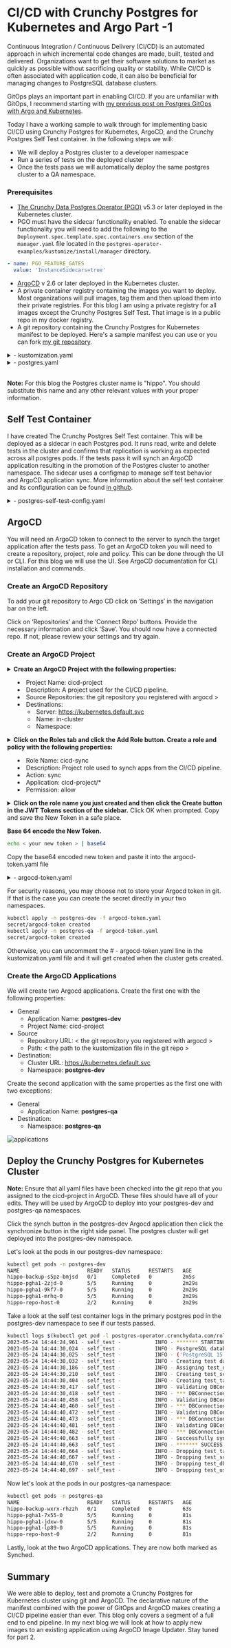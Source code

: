 # CI/CD with Crunchy Postgres for Kubernetes and Argo Part -1

Continuous Integration / Continuous Delivery (CI/CD) is an automated approach in
which incremental code changes are made, built, tested and delivered.
Organizations want to get their software solutions to market as quickly as
possible without sacrificing quality or stability. While CI/CD is often
associated with application code, it can also be beneficial for managing changes
to PostgreSQL database clusters.

GitOps plays an important part in enabling CI/CD. If you are unfamiliar with
GitOps, I recommend starting with
[my previous post on Postgres GitOps with Argo and Kubernetes](https://www.crunchydata.com/blog/postgres-gitops-with-argo-and-kubernetes).

Today I have a working sample to walk through for implementing basic CI/CD using
Crunchy Postgres for Kubernetes, ArgoCD, and the Crunchy Postgres Self Test
container. In the following steps we will:

- We will deploy a Postgres cluster to a developer namespace
- Run a series of tests on the deployed cluster
- Once the tests pass we will automatically deploy the same postgres cluster to
  a QA namespace.

### Prerequisites

- [The Crunchy Data Postgres Operator (PGO)](https://access.crunchydata.com/documentation/postgres-operator/latest/quickstart/)
  v5.3 or later deployed in the Kubernetes cluster.
- PGO must have the sidecar functionality enabled. To enable the sidecar
  functionality you will need to add the following to the
  `Deployment.spec.template.spec.containers.env` section of the `manager.yaml`
  file located in the `postgres-operator-examples/kustomize/install/manager`
  directory.

```yaml
- name: PGO_FEATURE_GATES
  value: 'InstanceSidecars=true'
```

- [ArgoCD](https://argo-cd.readthedocs.io/en/release-2.0/getting_started/) v 2.6
  or later deployed in the Kubernetes cluster.
- A private container registry containing the images you want to deploy. Most
  organizations will pull images, tag them and then upload them into their
  private registries. For this blog I am using a private registry for all images
  except the Crunchy Postgres Self Test. That image is in a public repo in my
  docker registry.
- A git repository containing the Crunchy Postgres for Kubernetes manifest to be
  deployed. Here's a sample manifest you can use or you can fork
  [my git repository](https://github.com/bobpach/Postgres-CI-CD).

<details><summary>- kustomization.yaml</summary>

```yaml
resources:
  # - argocd-token.yaml
  - hippo-self-test-config.yaml
  - postgres.yaml
```

</details>

<details><summary>- postgres.yaml</summary>

```yaml
apiVersion: postgres-operator.crunchydata.com/v1beta1
kind: PostgresCluster
metadata:
  name: hippo
spec:
  image: bobpachcrunchy/crunchy-postgres:ubi8-15.1-5.3.0-1
  imagePullSecrets:
    - name: privatereg
  postgresVersion: 15
  shutdown: false
  users:
    - name: hippo
      options: 'SUPERUSER'
  instances:
    - name: pgha1
      replicas: 3
      containers:
        - name: selftest
          image: bobpachcrunchy/postgres-self-test:1.0.0
          imagePullPolicy: IfNotPresent
          env:
            - name: ARGOCD_APP_NAME
              valueFrom:
                configMapKeyRef:
                  name: postgres-self-test-config
                  key: auto-promote-argocd-app-name
            - name: ARGOCD_NAMESPACE
              valueFrom:
                configMapKeyRef:
                  name: postgres-self-test-config
                  key: argocd-namespace
            - name: AUTO_PROMOTE
              valueFrom:
                configMapKeyRef:
                  name: postgres-self-test-config
                  key: auto-promote
            - name: ARGOCD_SERVICE_ADDRESS
              valueFrom:
                configMapKeyRef:
                  name: postgres-self-test-config
                  key: argocd-service-address
            - name: ARGOCD_TOKEN
              valueFrom:
                secretKeyRef:
                  key: token
                  name: argocd-token
            - name: ARGOCD_VERIFY_TLS
              valueFrom:
                configMapKeyRef:
                  name: postgres-self-test-config
                  key: argocd-verify-tls
            - name: DB_USER
              valueFrom:
                configMapKeyRef:
                  name: postgres-self-test-config
                  key: db-user
            - name: DB_USER_PASSWORD
              valueFrom:
                secretKeyRef:
                  key: password
                  name: hippo-pguser-hippo
            - name: CLUSTER_NAME
              valueFrom:
                configMapKeyRef:
                  name: postgres-self-test-config
                  key: cluster-name
            - name: LOG_LEVEL
              valueFrom:
                configMapKeyRef:
                  name: postgres-self-test-config
                  key: log-level
            - name: LOG_PATH
              valueFrom:
                configMapKeyRef:
                  name: postgres-self-test-config
                  key: log-path
            - name: NAMESPACE
              valueFrom:
                fieldRef:
                  apiVersion: v1
                  fieldPath: metadata.namespace
            - name: POSTGRES_CONN_ATTEMPTS
              valueFrom:
                configMapKeyRef:
                  name: postgres-self-test-config
                  key: postgres-conn-attempts
            - name: POSTGRES_CONN_INTERVAL
              valueFrom:
                configMapKeyRef:
                  name: postgres-self-test-config
                  key: postgres-conn-interval
            - name: SERVICE_PORT
              valueFrom:
                configMapKeyRef:
                  name: postgres-self-test-config
                  key: service-port
            - name: SSLMODE
              valueFrom:
                configMapKeyRef:
                  name: postgres-self-test-config
                  key: sslmode
          volumeMounts:
            - name: postgres-data
              readOnly: false
              mountPath: /pgdata
      dataVolumeClaimSpec:
        accessModes:
          - 'ReadWriteOnce'
        resources:
          requests:
            storage: 1Gi
      affinity:
        podAntiAffinity:
          preferredDuringSchedulingIgnoredDuringExecution:
            - weight: 1
              podAffinityTerm:
                topologyKey: kubernetes.io/hostname
                labelSelector:
                  matchLabels:
                    postgres-operator.crunchydata.com/cluster: hippo
                    postgres-operator.crunchydata.com/instance-set: pgha1
  backups:
    pgbackrest:
      image: bobpachcrunchy/crunchy-pgbackrest:ubi8-5.3.0-1
      repos:
        - name: repo1
          volume:
            volumeClaimSpec:
              accessModes:
                - 'ReadWriteOnce'
              resources:
                requests:
                  storage: 1Gi
```

</details>
</br>

**Note:** For this blog the Postgres cluster name is "hippo". You should
substitute this name and any other relevant values with your proper information.

## Self Test Container

I have created The Crunchy Postgres Self Test container. This will be deployed
as a sidecar in each Postgres pod. It runs read, write and delete tests in the
cluster and confirms that replication is working as expected across all postgres
pods. If the tests pass it will synch an ArgoCD application resulting in the
promotion of the Postgres cluster to another namespace. The sidecar uses a
configmap to manage self test behavior and ArgoCD application sync. More
information about the self test container and its configuration can be found
[in github](https://github.com/bobpach/Crunchy-Postgres-Self-Test).

<details><summary>- postgres-self-test-config.yaml</summary>

```yaml
apiVersion: v1
data:
  argocd-namespace: argocd
  argocd-service-address: <ip address of the argocd service>
  argocd-verify-tls: 'false'
  auto-promote: 'true'
  auto-promote-argocd-app-name: postgres-qa
  db-user: hippo
  cluster-name: hippo
  log-level: info
  log-path: /pgdata
  postgres-conn-attempts: '12'
  postgres-conn-interval: '5'
  service-port: '5432'
  sslmode: require
kind: ConfigMap
metadata:
  labels:
    vendor: crunchydata
    postgres-operator.crunchydata.com/cluster: hippo
  name: postgres-self-test-config
```

</details>

## ArgoCD

You will need an ArgoCD token to connect to the server to synch the target
application after the tests pass. To get an ArgoCD token you will need to create
a repository, project, role and policy. This can be done through the UI or CLI.
For this blog we will use the UI. See ArgoCD documentation for CLI installation
and commands.

### Create an ArgoCD Repository

To add your git repository to Argo CD click on ‘Settings’ in the navigation bar
on the left.

Click on ‘Repositories’ and the ‘Connect Repo’ buttons. Provide the necessary
information and click ‘Save’. You should now have a connected repo. If not,
please review your settings and try again.

### Create an ArgoCD Project

<details><summary><strong>Create an ArgoCD Project with the following properties:</strong>

- Project Name: cicd-project
- Description: A project used for the CI/CD pipeline.
- Source Repositories: the git repository you registered with argocd >
- Destinations:
  - Server: https://kubernetes.default.svc
  - Name: in-cluster
  - Namespace:

</summary>

![ci-cd-project](https://imagedelivery.net/lPM0ntuwQfh8VQgJRu0mFg/9bb84f06-9618-4f3a-9113-a32e7f08fa00/public)

</details>

<details><summary><strong>Click on the Roles tab and click the Add Role button. Create a role and policy
with the following properties:</strong>

- Role Name: cicd-sync
- Description: Project role used to synch apps from the CI/CD pipeline.
- Action: sync
- Application: cicd-project/\*
- Permission: allow

</summary>

![cicd-project-role](https://imagedelivery.net/lPM0ntuwQfh8VQgJRu0mFg/908a535d-087e-43a1-9a69-58ad84dbe000/public)

</details>

<details><summary><strong>Click on the role name you just created and then click the Create button in the
JWT Tokens section of the sidebar.</strong> Click OK when prompted. Copy and save the New
Token in a safe place. </br>
</summary>

![cicd-project-role-details](https://imagedelivery.net/lPM0ntuwQfh8VQgJRu0mFg/ed39fa4c-92e4-4c39-0dd6-b742fa28ce00/public)

</details>

<strong>Base 64 encode the New Token.</strong>

```bash
echo < your new token > | base64
```

Copy the base64 encoded new token and paste it into the argocd-token.yaml file

<details><summary>- argocd-token.yaml</summary>

```yaml
apiVersion: v1
data:
  token: <your base64 encoded argocd token>
kind: Secret
metadata:
  name: argocd-token
type: Opaque
```

</details>

For security reasons, you may choose not to store your Argocd token in git. If
that is the case you can create the secret directly in your two namespaces.

```bash
kubectl apply -n postgres-dev -f argocd-token.yaml
secret/argocd-token created
kubectl apply -n postgres-qa -f argocd-token.yaml
secret/argocd-token created
```

Otherwise, you can uncomment the # - argocd-token.yaml line in the
kustomization.yaml file and it will get created when the cluster gets created.

### Create the ArgoCD Applications

We will create two Argocd applications. Create the first one with the following
properties:

- General
  - Application Name: **postgres-dev**
  - Project Name: cicd-project
- Source
  - Repository URL: < the git repository you registered with argocd >
  - Path: < the path to the kustomization file in the git repo >
- Destination:
  - Cluster URL: https://kubernetes.default.svc
  - Namespace: **postgres-dev**

Create the second application with the same properties as the first one with two
exceptions:

- General
  - Application Name: **postgres-qa**
- Destination:
  - Namespace: **postgres-qa**

![applications](https://imagedelivery.net/lPM0ntuwQfh8VQgJRu0mFg/1f111c4e-dce9-46f3-dcd2-8e29294c6000/public)

## Deploy the Crunchy Postgres for Kubernetes Cluster

**Note:** Ensure that all yaml files have been checked into the git repo that
you assigned to the cicd-project in ArgoCD. These files should have all of your
edits. They will be used by ArgoCD to deploy into your postgres-dev and
postgres-qa namespaces.

Click the synch button in the postgres-dev Argocd application then click the
synchronize button in the right side panel. The postgres cluster will get
deployed into the postgres-dev namespace.

Let's look at the pods in our postgres-dev namespace:

```bash
kubectl get pods -n postgres-dev
NAME                      READY   STATUS      RESTARTS   AGE
hippo-backup-s5pz-bmjsd   0/1     Completed   0          2m5s
hippo-pgha1-2zjd-0        5/5     Running     0          2m29s
hippo-pgha1-9kf7-0        5/5     Running     0          2m29s
hippo-pgha1-mrhq-0        5/5     Running     0          2m29s
hippo-repo-host-0         2/2     Running     0          2m29s
```

Take a look at the self test container logs in the primary postgres pod in the
postgres-dev namespace to see if our tests passed.

```bash
kubectl logs $(kubectl get pod -l postgres-operator.crunchydata.com/role=master -o name -n postgres-dev) -n postgres-dev -c selftest
2023-05-24 14:44:24,961 - self_test -           INFO - ******* STARTING NEW TEST RUN *******
2023-05-24 14:44:30,024 - self_test -           INFO - PostgreSQL database version:
2023-05-24 14:44:30,025 - self_test -           INFO - ('PostgreSQL 15.1 on x86_64-pc-linux-gnu, compiled by gcc (GCC) 8.5.0 20210514 (Red Hat 8.5.0-15), 64-bit',)
2023-05-24 14:44:30,032 - self_test -           INFO - Creating test database
2023-05-24 14:44:30,186 - self_test -           INFO - Assigning test_db privileges to test_user
2023-05-24 14:44:30,210 - self_test -           INFO - Creating test_schema in test_db
2023-05-24 14:44:30,404 - self_test -           INFO - Creating test_table with data in test_schema
2023-05-24 14:44:30,417 - self_test -           INFO - Validating DBConnectionType.PRIMARY_SERVICE Data: Expecting 1000 Rows
2023-05-24 14:44:30,418 - self_test -           INFO - *** DBConnectionType.PRIMARY_SERVICE Validation Succeeded! ***
2023-05-24 14:44:40,458 - self_test -           INFO - Validating DBConnectionType.REPLICA_SERVICE Data: Expecting 1000 Rows
2023-05-24 14:44:40,460 - self_test -           INFO - *** DBConnectionType.REPLICA_SERVICE Validation Succeeded! ***
2023-05-24 14:44:40,472 - self_test -           INFO - Validating DBConnectionType.REPLICA_POD Data for podhippo-pgha1-2zjd-0: Expecting 1000 Rows
2023-05-24 14:44:40,473 - self_test -           INFO - *** DBConnectionType.REPLICA_POD Validation Succeeded for pod hippo-pgha1-2zjd-0! ***
2023-05-24 14:44:40,481 - self_test -           INFO - Validating DBConnectionType.REPLICA_POD Data for podhippo-pgha1-9kf7-0: Expecting 1000 Rows
2023-05-24 14:44:40,482 - self_test -           INFO - *** DBConnectionType.REPLICA_POD Validation Succeeded for pod hippo-pgha1-9kf7-0! ***
2023-05-24 14:44:40,663 - self_test -           INFO - Successfully synched the postgres-qa ArgoCD application.
2023-05-24 14:44:40,663 - self_test -           INFO - ******* SUCCESS: ALL TESTS PASSED *******
2023-05-24 14:44:40,664 - self_test -           INFO - Dropping test_table
2023-05-24 14:44:40,667 - self_test -           INFO - Dropping test_schema
2023-05-24 14:44:40,670 - self_test -           INFO - Dropping test_db
2023-05-24 14:44:40,697 - self_test -           INFO - Dropping test_user
```

Now let's look at the pods in our postgres-qa namespace:

```bash
kubectl get pods -n postgres-qa
NAME                      READY   STATUS      RESTARTS   AGE
hippo-backup-wxrx-rhzzh   0/1     Completed   0          63s
hippo-pgha1-7x55-0        5/5     Running     0          81s
hippo-pgha1-jdxw-0        5/5     Running     0          81s
hippo-pgha1-lp89-0        5/5     Running     0          81s
hippo-repo-host-0         2/2     Running     0          81s
```

Lastly, look at the two ArgoCD applications. They are now both marked as
Synched.

## Summary

We were able to deploy, test and promote a Crunchy Postgres for Kubernetes
cluster using git and ArgoCD. The declarative nature of the manifest combined
with the power of GitOps and ArgoCD makes creating a CI/CD pipeline easier than
ever. This blog only covers a segment of a full end to end pipeline. In my next
blog we will look at how to apply new images to an existing application using
ArgoCD Image Updater. Stay tuned for part 2.
